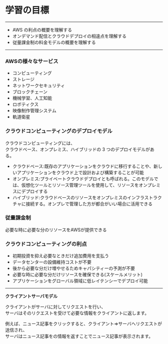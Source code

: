# 学習の目標
---

 - AWS の利点の概要を理解する
 - オンデマンド配信とクラウドデプロイの相違点を理解する
 - 従量課金制の料金モデルの概要を理解する
 
---

### AWSの様々なサービス
 - コンピューティング
 - ストレージ
 - ネットワークセキュリティ
 - ブロックチェーン
 - 機械学習、人工知能
 - ロボティクス
 - 映像制作管理システム
 - 軌道衛星


### クラウドコンピューティングのデプロイモデル
クラウドコンピューティングには、  
クラウドベース、オンプレミス、ハイブリッドの 3 つのデプロイモデルがある。
 - クラウドベース:既存のアプリケーションをクラウドに移行することや、新しいアプリケーションをクラウド上で設計および構築することが可能
 - オンプレミス:プライベートクラウドデプロイとも呼ばれる。このモデルでは、仮想化ツールとリソース管理ツールを使用して、リソースをオンプレミスにデプロイする
 - ハイブリッド:クラウドベースのリソースをオンプレミスのインフラストラクチャに接続する。オンプレで管理した方が都合がいい場合に活用できる


### 従量課金制
必要な時に必要な分のリソースをAWSが提供できる


### クラウドコンピューティングの利点
 - 初期投資を抑え必要なときだけ追加費用を支払う
 - データセンターの設備維持コストが不要
 - 後から必要な分だけ増やせるためキャパシティーの予測が不要
 - 必要な時に必要な分だけリソースを確保できる(スケールメリット)
 - アプリケーションをグローバル領域に低レイテンシーでデプロイ可能

---

**クライアントサーバモデル**

クライアントがサーバに対してリクエストを行い、  
サーバはそのリクエストを受けて必要な情報をクライアントに返します。

例えば、ニュース記事をクリックすると、クライアント⇒サーバへリクエストが送信され、  
サーバはニュース記事をの情報を返すことでニュース記事が表示されます。
